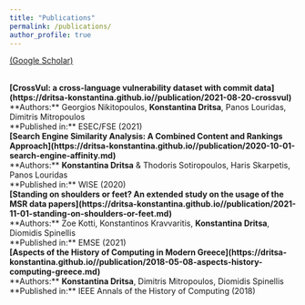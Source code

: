 ```yaml
---
title: "Publications"
permalink: /publications/
author_profile: true
---
```


[(Google Scholar)](https://scholar.google.com/citations?user=9cWwvV4AAAAJ&hl=en)

<br>
<b>[CrossVul: a cross-language vulnerability dataset with commit data](https://dritsa-konstantina.github.io//publication/2021-08-20-crossvul)</b><br> 
**Authors:** Georgios Nikitopoulos, <b>Konstantina Dritsa</b>, Panos Louridas, Dimitris Mitropoulos<br> 
**Published in:** ESEC/FSE (2021)

<br>
<b>[Search Engine Similarity Analysis: A Combined Content and Rankings Approach](https://dritsa-konstantina.github.io//publication/2020-10-01-search-engine-affinity.md)</b><br> 
**Authors:** <b>Konstantina Dritsa</b> & Thodoris Sotiropoulos, Haris Skarpetis, Panos Louridas<br>
**Published in:** WISE (2020)

<br>
<b>[Standing on shoulders or feet? An extended study on the usage of the MSR data papers](https://dritsa-konstantina.github.io//publication/2021-11-01-standing-on-shoulders-or-feet.md)</b><br> 
**Authors:** Zoe Kotti, Konstantinos Kravvaritis, <b>Konstantina Dritsa</b>, Diomidis Spinellis<br>
**Published in:** EMSE (2021)

<br>
<b>[Aspects of the History of Computing in Modern Greece](https://dritsa-konstantina.github.io//publication/2018-05-08-aspects-history-computing-greece.md)</b><br> 
**Authors:** <b>Konstantina Dritsa</b>, Dimitris Mitropoulos, Diomidis Spinellis<br>
**Published in:** IEEE Annals of the History of Computing (2018)
